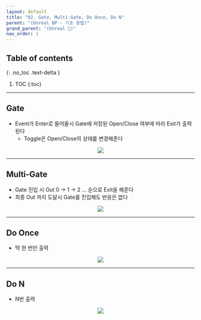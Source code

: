 ```yaml
---
layout: default
title: "02. Gate, Multi-Gate, Do Once, Do N"
parent: "(Unreal BP - 기초 문법)"
grand_parent: "(Unreal 🚀)"
nav_order: 1
---
```


## Table of contents
{: .no_toc .text-delta }

1. TOC
{:toc}

---

## Gate

* Event가 Enter로 들어올시 Gate에 저장된 Open/Close 여부에 따라 Exit가 출력된다
    * Toggle은 Open/Close의 상태를 변경해준다

<p align="center">
  <img src="https://taehyungs-programming-blog.github.io/blog/assets/images/unreal/bp-1/bp-1-2-1.png"/>
</p>

---

## Multi-Gate

* Gate 진입 시 Out 0 -> 1 -> 2 ... 순으로 Exit을 해준다
* 최종 Out 까지 도달시 Gate를 진입해도 반응은 없다

<p align="center">
  <img src="https://taehyungs-programming-blog.github.io/blog/assets/images/unreal/bp-1/bp-1-2-2.png"/>
</p>

---

## Do Once

* 딱 한 번만 출력

<p align="center">
  <img src="https://taehyungs-programming-blog.github.io/blog/assets/images/unreal/bp-1/bp-1-2-3.png"/>
</p>

---

## Do N

* N번 출력

<p align="center">
  <img src="https://taehyungs-programming-blog.github.io/blog/assets/images/unreal/bp-1/bp-1-2-4.png"/>
</p>